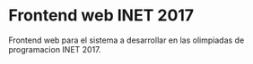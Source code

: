 # Frontend web INET 2017

Frontend web para el sistema a desarrollar en las olimpiadas de programacion INET 2017.